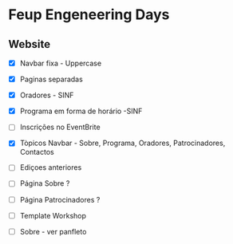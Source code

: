  # Feup Engeneering Days

## Website


* [x] Navbar fixa - Uppercase
* [x] Paginas separadas
* [x] Oradores - SINF 
* [x] Programa em forma de horário -SINF
* [ ] Inscrições no EventBrite
* [x] Tòpicos Navbar - Sobre, Programa, Oradores, Patrocinadores, Contactos
* [ ] Ediçoes anteriores

* [ ] Página Sobre ? 
* [ ] Página Patrocinadores ? 
* [ ] Template Workshop
* [ ] Sobre - ver panfleto



